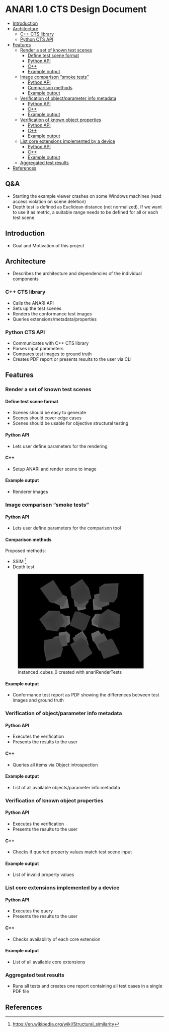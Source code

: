 # ANARI 1.0 CTS Design Document <!-- omit in toc -->

- [Introduction](#introduction)
- [Architecture](#architecture)
  - [C++ CTS library](#c-cts-library)
  - [Python CTS API](#python-cts-api)
- [Features](#features)
  - [Render a set of known test scenes](#render-a-set-of-known-test-scenes)
    - [Define test scene format](#define-test-scene-format)
    - [Python API](#python-api)
    - [C++](#c)
    - [Example output](#example-output)
  - [Image comparison “smoke tests”](#image-comparison-smoke-tests)
    - [Python API](#python-api-1)
    - [Comparison methods](#comparison-methods)
    - [Example output](#example-output-1)
  - [Verification of object/parameter info metadata](#verification-of-objectparameter-info-metadata)
    - [Python API](#python-api-2)
    - [C++](#c-1)
    - [Example output](#example-output-2)
  - [Verification of known object properties](#verification-of-known-object-properties)
    - [Python API](#python-api-3)
    - [C++](#c-2)
    - [Example output](#example-output-3)
  - [List core extensions implemented by a device](#list-core-extensions-implemented-by-a-device)
    - [Python API](#python-api-4)
    - [C++](#c-3)
    - [Example output](#example-output-4)
  - [Aggregated test results](#aggregated-test-results)
- [References](#references)

## Q&A <!-- omit in toc -->
- Starting the example viewer crashes on some Windows machines (read access violation on scene deletion)
- Depth test is defined as Euclidean distance (not normalized). If we want to use it as metric, a suitable range needs to be defined for all or each test scene.

## Introduction
- Goal and Motivation of this project
## Architecture
- Describes the architecture and dependencies of the individual components
### C++ CTS library
- Calls the ANARI API
- Sets up the test scenes
- Renders the conformance test images
- Queries extensions/metadata/properties

### Python CTS API
- Communicates with C++ CTS library
- Parses input parameters
- Compares test images to ground truth
- Creates PDF report or presents results to the user via CLI

## Features
### Render a set of known test scenes
#### Define test scene format
- Scenes should be easy to generate
- Scenes should cover edge cases
- Scenes should be usable for objective structural testing
#### Python API
- Lets user define parameters for the rendering
#### C++
- Setup ANARI and render scene to image
#### Example output
- Renderer images

### Image comparison “smoke tests”
#### Python API
- Lets user define parameters for the comparison tool
#### Comparison methods
Proposed methods:
- SSIM [^1]
- Depth test
<figure>
  <img src="./images/instanced_cubes_0.png" width="400"/>
  <figcaption>instanced_cubes_0 created with anariRenderTests</figcaption>
</figure>

#### Example output
- Conformance test report as PDF showing the differences between test images and ground truth

### Verification of object/parameter info metadata
#### Python API
- Executes the verification
- Presents the results to the user
#### C++
- Queries all items via Object introspection
#### Example output
- List of all available objects/parameter info metadata
### Verification of known object properties
#### Python API
- Executes the verification
- Presents the results to the user
#### C++
- Checks if queried property values match test scene input
#### Example output
- List of invalid property values

### List core extensions implemented by a device
#### Python API
- Executes the query
- Presents the results to the user
#### C++
- Checks availability of each core extension
#### Example output
- List of all available core extensions

### Aggregated test results
- Runs all tests and creates one report containing all test cases in a single PDF file

## References
[^1]:https://en.wikipedia.org/wiki/Structural_similarity